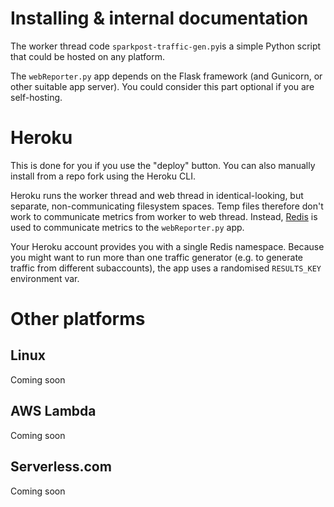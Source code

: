 # Installing & internal documentation

The worker thread code `sparkpost-traffic-gen.py`is a simple Python script that could be hosted on any platform.

The `webReporter.py` app depends on the Flask framework (and Gunicorn, or other suitable app server). You could consider this
part optional if you are self-hosting.

# Heroku

This is done for you if you use the "deploy" button. You can also manually install from a repo fork using the Heroku CLI.

Heroku runs the worker thread and web thread in identical-looking, but separate, non-communicating filesystem spaces.
Temp files therefore don't work to communicate metrics from worker to web thread.
Instead, [Redis](https://redis.io/topics/quickstart) is used to communicate metrics to the `webReporter.py` app.

Your Heroku account provides you with a single Redis namespace. Because you might want to run more than one traffic
generator (e.g. to generate traffic from different subaccounts), the app uses a randomised `RESULTS_KEY` environment var.

# Other platforms

## Linux

Coming soon

## AWS Lambda

Coming soon

## Serverless.com

Coming soon